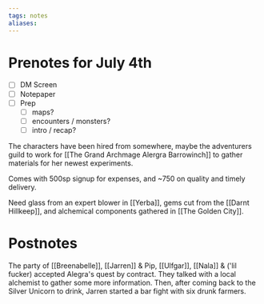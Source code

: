 ```yaml
---
tags: notes
aliases:
---
```


# Prenotes for July 4th
- [ ] DM Screen
- [ ] Notepaper
- [ ] Prep
	- [ ] maps?
	- [ ] encounters / monsters?
	- [ ] intro / recap?

The characters have been hired from somewhere, maybe the adventurers guild to work for [[The Grand Archmage Alergra Barrowinch]] to gather materials for her newest experiments.

Comes with 500sp signup for expenses, and ~750 on quality and timely delivery.

Need glass from an expert blower in [[Yerba]], gems cut from the [[Darnt Hillkeep]], and alchemical components gathered in [[The Golden City]].

# Postnotes
The party of [[Breenabelle]], [[Jarren]] & Pip, [[Ulfgar]], [[Nala]] & ('lil fucker) accepted Alegra's quest by contract. They talked with a local alchemist to gather some more information. Then, after coming back to the Silver Unicorn to drink, Jarren started a bar fight with six drunk farmers.